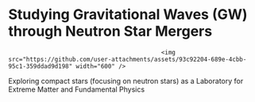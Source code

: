 # Studying Gravitational Waves (GW) through Neutron Star Mergers


                                               <img src="https://github.com/user-attachments/assets/93c92204-689e-4cbb-95c1-359ddad9d198" width="600" />
  

Exploring compact stars (focusing on neutron stars) as a Laboratory for Extreme Matter and Fundamental Physics
